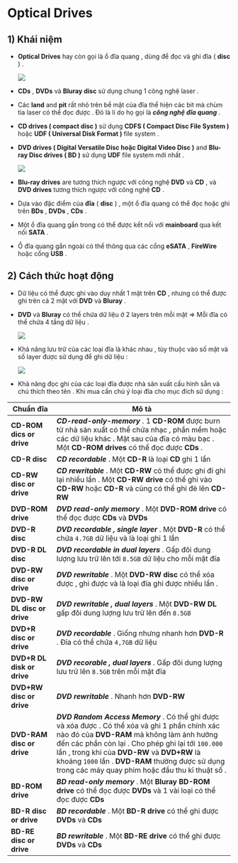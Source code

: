 # Optical Drives
## **1) Khái niệm**
- **Optical Drives** hay còn gọi là ổ đĩa quang , dùng để đọc và ghi đĩa ( **disc** ) .

    <img src=https://i.imgur.com/QT0EwW0.jpg>

- **CDs** , **DVDs** và **Bluray disc** sử dụng chung 1 công nghệ laser .
- Các **land** and **pit** rất nhỏ trên bề mặt của đĩa thể hiện các bit mà chùm tia laser có thể đọc được . Đó là lí do họ gọi là ***công nghệ đĩa quang*** .
- **CD drives ( compact disc )** sử dụng **CDFS ( Compact Disc File System )** hoặc **UDF ( Universal Disk Format )** file system .
- **DVD drives ( Digital Versatile Disc hoặc Digital Video Disc )**
and **Blu-ray Disc drives ( BD )** sử dụng **UDF** file system mới nhất .

    <img src=https://i.imgur.com/S6NyXj6.png>

- **Blu-ray drives** are tương thích ngược với công nghệ **DVD** và **CD** , và **DVD drives** tương thích ngược với công nghệ **CD** .
- Dựa vào đặc điểm của **đĩa** ( **disc** ) , một ổ đĩa quang có thể đọc hoặc ghi trên **BDs** , **DVDs** , **CDs** .
- Một ổ đĩa quang gắn trong có thể được kết nối với **mainboard** qua kết nối **SATA** .
- Ổ đĩa quang gắn ngoài có thể thông qua các cổng **eSATA** , **FireWire** hoặc cổng **USB** .
## **2) Cách thức hoạt động**
- Dữ liệu có thể được ghi vào duy nhất 1 mặt trên **CD** , nhưng có thể được ghi trên cả 2 mặt với **DVD** và **Bluray** .
- **DVD** và **Bluray** có thể chứa dữ liệu ở 2 layers trên mỗi mặt => Mỗi đĩa có thể chứa 4 tầng dữ liệu .

    <img src=https://i.imgur.com/rGdRqzj.png>

- Khả năng lưu trữ của các loại đĩa là khác nhau , tùy thuộc vào số mặt và số layer được sử dụng để ghi dữ liệu :

    <img src=https://i.imgur.com/mdd6APx.png>

- Khả năng đọc ghi của các loại đĩa được nhà sản xuất cấu hình sẵn và chú thích theo tên . Khi mua cần chú ý loại đĩa cho mục đích sử dụng :

| Chuẩn đĩa | Mô tả |
|-----------|-------|
| **CD-ROM dics or drive** | ***CD-read-only-memory*** . 1 **CD-ROM** được burn từ nhà sản xuất có thể chứa nhạc , phần mềm hoặc các dữ liệu khác . Mặt sau của đĩa có màu bạc . Một **CD-ROM drives** có thể đọc được **CDs** .
| **CD-R disc** | ***CD recordable*** . Một **CD-R** là loại **CD** ghi 1 lần |
| **CD-RW disc or drive** | ***CD rewritable*** . Một **CD-RW** có thể được ghi đi ghi lại nhiều lần . Một **CD-RW drive** có thể ghi vào **CD-RW** hoặc **CD-R** và cũng có thể ghi đè lên **CD-RW** |
| **DVD-ROM drive** | ***DVD read-only memory*** . Một **DVD-ROM drive** có thể đọc được **CDs** và **DVDs** |
| **DVD-R disc** | ***DVD recordable , single layer*** . Một **DVD-R** có thể chứa `4.7GB` dữ liệu và là loại ghi 1 lần |
| **DVD-R DL disc** | ***DVD recordable in dual layers*** . Gấp đôi dung lượng lưu trữ lên tới `8.5GB` dữ liệu cho mỗi mặt đĩa |
| **DVD-RW disc or drive** | ***DVD rewritable*** . Một **DVD-RW disc** có thể xóa được , ghi được và là loại đĩa ghi được nhiều lần . |
| **DVD-RW DL disc or drive** | ***DVD rewritable , dual layers*** . Một **DVD-RW DL** gấp đôi dung lượng lưu trữ lên đến `8.5GB` |
| **DVD+R disc or drive** | ***DVD recordable*** . Giống nhưng nhanh hơn **DVD-R** . Đĩa có thể  chứa `4,7GB` dữ liệu |
| **DVD+R DL disk or drive** | ***DVD recorable , dual layers*** . Gấp đôi dung lượng lưu trữ lên `8.5GB` trên mỗi mặt đĩa |
| **DVD+RW disc or drive** | ***DVD rewritable*** . Nhanh hơn **DVD-RW** |
| **DVD-RAM disc or drive** | ***DVD Random Access Memory*** . Có thể ghi được và xóa được . Có thể xóa và ghi 1 phần chính xác nào đó của **DVD-RAM** mà không làm ảnh hưởng đến các phần còn lại . Cho phép ghi lại tới `100.000` lần , trong khi của **DVD-RW** và **DVD+RW** là khoảng `1000` lần . **DVD-RAM** thường được sử dụng trong các máy quay phim hoặc đầu thu kĩ thuật số . |
| **BD-ROM drive** | ***BD read-only memory*** . Một **Bluray BD-ROM drive** có thể đọc được **DVDs** và 1 vài loại có thể đọc được **CDs** |
| **BD-R disc or drive** | ***BD recordable*** . Một **BD-R drive** có thể ghi được **DVDs** và **CDs** |
| **BD-RE disc or drive** | ***BD rewritable*** . Một **BD-RE drive** có thể ghi được **DVDs** và **CDs** |